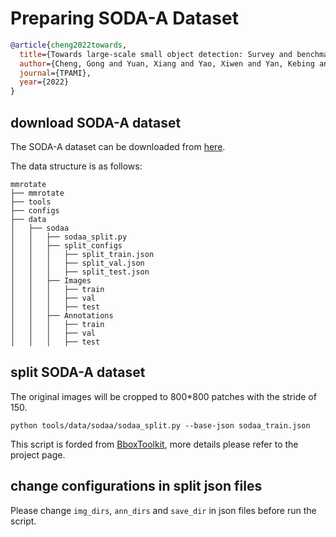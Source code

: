 # Preparing SODA-A Dataset

<!-- [DATASET] -->

```bibtex
@article{cheng2022towards,
  title={Towards large-scale small object detection: Survey and benchmarks},
  author={Cheng, Gong and Yuan, Xiang and Yao, Xiwen and Yan, Kebing and Zeng, Qinghua and Han, Junwei},
  journal={TPAMI},
  year={2022}
}
```


## download SODA-A dataset

The SODA-A dataset can be downloaded from [here](https://shaunyuan22.github.io/SODA/).

The data structure is as follows:

```none
mmrotate
├── mmrotate
├── tools
├── configs
├── data
│   ├── sodaa
│   │   ├── sodaa_split.py
│   │   ├── split_configs
│   │   │   ├── split_train.json
│   │   │   ├── split_val.json
│   │   │   ├── split_test.json
│   │   ├── Images
│   │   │   ├── train
│   │   │   ├── val
│   │   │   ├── test
│   │   ├── Annotations
│   │   │   ├── train
│   │   │   ├── val
│   │   │   ├── test
```

## split SODA-A dataset

The original images will be cropped to 800\*800 patches with the stride of 150.

```shell
python tools/data/sodaa/sodaa_split.py --base-json sodaa_train.json 
```

This script is forded from [BboxToolkit](https://github.com/jbwang1997/BboxToolkit), more details please refer to the project page.

## change configurations in split json files

Please change `img_dirs`, `ann_dirs` and `save_dir` in json files before run the script.

